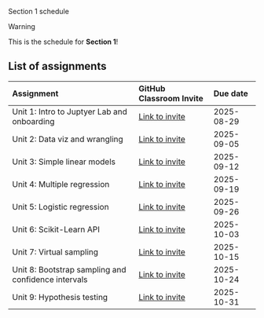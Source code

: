  Section 1 schedule

> [!WARNING]  
> This is the schedule for **Section 1**!

## List of assignments

| **Assignment** | **GitHub Classroom Invite** | **Due date** |
|:--- |:--- |:--- |
| Unit 1: Intro to Juptyer Lab and onboarding | [Link to invite](https://classroom.github.com/a/g5UT9avW) | 2025-08-29 |
| Unit 2: Data viz and wrangling | [Link to invite](https://classroom.github.com/a/3_ZUSHYU) | 2025-09-05 |
| Unit 3: Simple linear models | [Link to invite](https://classroom.github.com/a/8ihCnyYt) | 2025-09-12 |
| Unit 4: Multiple regression | [Link to invite](https://classroom.github.com/a/3BjSRZsL) | 2025-09-19 |
| Unit 5: Logistic regression | [Link to invite](https://classroom.github.com/a/_ANjqcsf) | 2025-09-26 |
| Unit 6: Scikit-Learn API | [Link to invite](https://classroom.github.com/a/WygBki_I) | 2025-10-03 |
| Unit 7: Virtual sampling | [Link to invite](https://classroom.github.com/a/uCJgh5Cr) | 2025-10-15 |
| Unit 8: Bootstrap sampling and confidence intervals | [Link to invite](https://classroom.github.com/a/NQPAHlXl) | 2025-10-24 |
| Unit 9: Hypothesis testing | [Link to invite](https://classroom.github.com/a/9TxUZs-c) | 2025-10-31 |
<!-- start of comment
| Unit 10: Inference for regression | [Link to invite](https://classroom.github.com/a/GY8INO5P) | 2025-07-16 | 
| Unit 11: Decision trees | [Link to invite](https://classroom.github.com/a/Tw51VOrp) | 2025-07-23 |
| Unit 12: Non-linear models | [Link to invite](https://classroom.github.com/a/g-MDwAPw) | 2025-07-30 |
| Unit 13: Evaluating model performance| [Link to invite](https://classroom.github.com/a/t9KEiAa9) | 2025-08-03 |
end of comment -->
